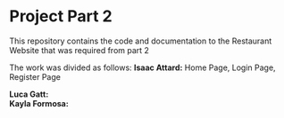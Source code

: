 # Project Part 2
This repository contains the code and documentation to the Restaurant Website that was required from part 2  


The work was divided as follows:
**Isaac Attard:** Home Page, Login Page, Register Page 

**Luca Gatt:**    
**Kayla Formosa:**   
